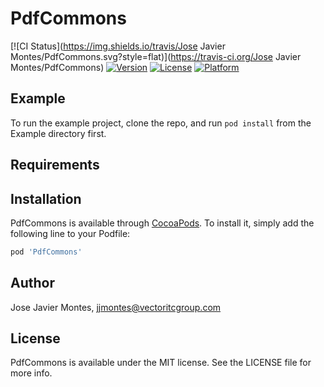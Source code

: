 # PdfCommons

[![CI Status](https://img.shields.io/travis/Jose Javier Montes/PdfCommons.svg?style=flat)](https://travis-ci.org/Jose Javier Montes/PdfCommons)
[![Version](https://img.shields.io/cocoapods/v/PdfCommons.svg?style=flat)](https://cocoapods.org/pods/PdfCommons)
[![License](https://img.shields.io/cocoapods/l/PdfCommons.svg?style=flat)](https://cocoapods.org/pods/PdfCommons)
[![Platform](https://img.shields.io/cocoapods/p/PdfCommons.svg?style=flat)](https://cocoapods.org/pods/PdfCommons)

## Example

To run the example project, clone the repo, and run `pod install` from the Example directory first.

## Requirements

## Installation

PdfCommons is available through [CocoaPods](https://cocoapods.org). To install
it, simply add the following line to your Podfile:

```ruby
pod 'PdfCommons'
```

## Author

Jose Javier Montes, jjmontes@vectoritcgroup.com

## License

PdfCommons is available under the MIT license. See the LICENSE file for more info.
